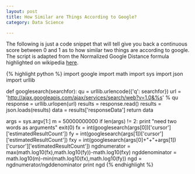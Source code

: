 ```yaml
---
layout: post
title: How Similar are Things According to Google?
category: Data Science

---
```


The following is just a code snippet that will tell give you back a continuous score between 0 and 1 as to how similar two things are according to google. The script is adapted from the Normalized Google Distance formula highlighted on wikipedia [here](http://en.wikipedia.org/wiki/Normalized_Google_distance).

{% highlight python %}
import google
import math
import sys
import json
import urllib

def googlesearch(searchfor):
    qu = urllib.urlencode({'q': searchfor})
    url = 'http://ajax.googleapis.com/ajax/services/search/web?v=1.0&%s' % qu
    response = urllib.urlopen(url)
    results = response.read()
    results = json.loads(results)
    data = results['responseData']
    return data

args = sys.argv[1:]
m = 50000000000
if len(args) != 2:
    print "need two words as arguments"
    exit(0)
fx = int(googlesearch(args[0])['cursor']['estimatedResultCount'])
fy = int(googlesearch(args[1])['cursor']['estimatedResultCount'])
fxy = int(googlesearch(args[0]+"+"+args[1])['cursor']['estimatedResultCount'])
ngdnumerator = max(math.log10(fx),math.log10(fy))-math.log10(fxy)
ngddenominator = math.log10(m)-min(math.log10(fx),math.log10(fy))
ngd = ngdnumerator/ngddenominator
print ngd
{% endhighlight %}
